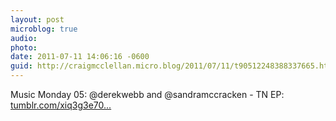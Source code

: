 ```yaml
---
layout: post
microblog: true
audio: 
photo: 
date: 2011-07-11 14:06:16 -0600
guid: http://craigmcclellan.micro.blog/2011/07/11/t90512248388337665.html
---
```

Music Monday 05: @derekwebb and @sandramccracken - TN EP: [tumblr.com/xiq3g3e70...](http://tumblr.com/xiq3g3e708)
